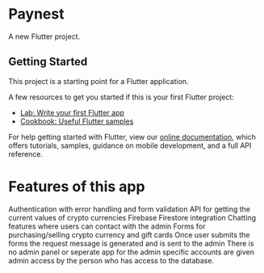 # Paynest

A new Flutter project.

## Getting Started

This project is a starting point for a Flutter application.

A few resources to get you started if this is your first Flutter project:

- [Lab: Write your first Flutter app](https://flutter.dev/docs/get-started/codelab)
- [Cookbook: Useful Flutter samples](https://flutter.dev/docs/cookbook)

For help getting started with Flutter, view our
[online documentation](https://flutter.dev/docs), which offers tutorials,
samples, guidance on mobile development, and a full API reference.

# Features of this app
Authentication with error handling and form validation
API for getting the current values of crypto currencies
Firebase Firestore integration
Chatting features where users can contact with the admin
Forms for purchasing/selling crypto currency and gift cards
Once user submits the forms the request message is generated and is sent to the admin
There is no admin panel or seperate app for the admin specific accounts are given admin access by the person who has access to the database.
